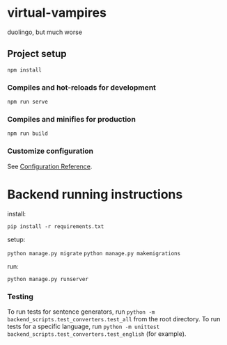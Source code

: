 # virtual-vampires
duolingo, but much worse 

## Project setup
```
npm install
```

### Compiles and hot-reloads for development
```
npm run serve
```

### Compiles and minifies for production
```
npm run build
```

### Customize configuration
See [Configuration Reference](https://cli.vuejs.org/config/).

# Backend running instructions

install: 

`pip install -r requirements.txt`

setup: 

`python manage.py migrate`
`python manage.py makemigrations`


run: 

`python manage.py runserver`

### Testing
To run tests for sentence generators, run `python -m  backend_scripts.test_converters.test_all` from the root directory. To run tests for a specific language, run `python -m unittest backend_scripts.test_converters.test_english` (for example).

